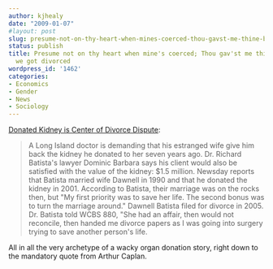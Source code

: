 ```yaml
---
author: kjhealy
date: "2009-01-07"
#layout: post
slug: presume-not-on-thy-heart-when-mines-coerced-thou-gavst-me-thine-but-then-we-got-divorced
status: publish
title: Presume not on thy heart when mine's coerced; Thou gav'st me thine, but then
  we got divorced
wordpress_id: '1462'
categories:
- Economics
- Gender
- News
- Sociology
---
```


[Donated Kidney is Center of Divorce Dispute](http://gothamist.com/2009/01/07/donated_kidney_is_center_of_divorce.php):

> A Long Island doctor is demanding that his estranged wife give him back the kidney he donated to her seven years ago. Dr. Richard Batista's lawyer Dominic Barbara says his client would also be satisfied with the value of the kidney: $1.5 million. Newsday reports that Batista married wife Dawnell in 1990 and that he donated the kidney in 2001. According to Batista, their marriage was on the rocks then, but "My first priority was to save her life. The second bonus was to turn the marriage around." Dawnell Batista filed for divorce in 2005. Dr. Batista told WCBS 880, "She had an affair, then would not reconcile, then handed me divorce papers as I was going into surgery trying to save another person's life.

All in all the very archetype of a wacky organ donation story, right down to the mandatory quote from Arthur Caplan.
